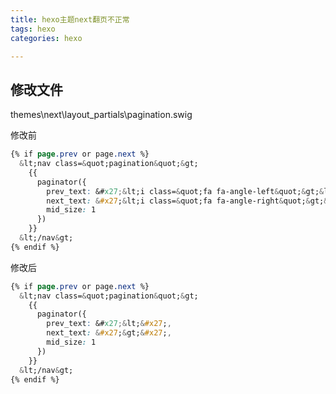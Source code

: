```yaml
---
title: hexo主题next翻页不正常
tags: hexo
categories: hexo

---
```


## <span id="inline-blue">修改文件</span>
themes\next\layout\_partials\pagination.swig

修改前
```css
{% if page.prev or page.next %}
  &lt;nav class=&quot;pagination&quot;&gt;
    {{
      paginator({
        prev_text: &#x27;&lt;i class=&quot;fa fa-angle-left&quot;&gt;&lt;/i&gt;&#x27;,
        next_text: &#x27;&lt;i class=&quot;fa fa-angle-right&quot;&gt;&lt;/i&gt;&#x27;,
        mid_size: 1
      })
    }}
  &lt;/nav&gt;
{% endif %}
```

修改后
```css
{% if page.prev or page.next %}
  &lt;nav class=&quot;pagination&quot;&gt;
    {{
      paginator({
        prev_text: &#x27;&lt;&#x27;,
        next_text: &#x27;&gt;&#x27;,
        mid_size: 1
      })
    }}
  &lt;/nav&gt;
{% endif %}
```








